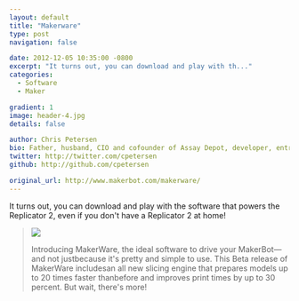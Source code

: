 ```yaml
---
layout: default
title: "Makerware"
type: post
navigation: false

date: 2012-12-05 10:35:00 -0800
excerpt: "It turns out, you can download and play with th..."
categories:
  - Software
  - Maker

gradient: 1
image: header-4.jpg
details: false

author: Chris Petersen
bio: Father, husband, CIO and cofounder of Assay Depot, developer, entrepreneur and technologist.
twitter: http://twitter.com/cpetersen
github: http://github.com/cpetersen

original_url: http://www.makerbot.com/makerware/
---
```



It turns out, you can download and play with the software that powers the Replicator 2, even if you don't have a Replicator 2 at home!

 >   ![](/attachments/8826ace8a155d2417c0e083d4dfdfda3/image.png)  
 > 
 > Introducing MakerWare, the ideal software to drive your MakerBot—and not justbecause it's pretty and simple to use. This Beta release of MakerWare includesan all new slicing engine that prepares models up to 20 times faster thanbefore and improves print times by up to 30 percent. But wait, there's more!
 > 
 > 
